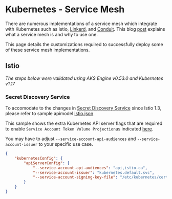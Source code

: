 # Kubernetes - Service Mesh

There are numerous implementations of a service mesh which integrate with Kubernetes such as Istio, [Linkerd](http://linkerd.io), and [Conduit](https://conduit.io/). This blog [post](https://medium.com/microservices-in-practice/service-mesh-for-microservices-2953109a3c9a) explains what a service mesh is and why to use one.

This page details the customizations required to successfully deploy some of these service mesh implementations.

## Istio

_The steps below were validated using AKS Engine v0.53.0 and Kubernetes v1.17_

### Secret Discovery Service

To accomodate to the changes in [Secret Discovery Service](https://istio.io/latest/blog/2019/trustworthy-jwt-sds/) since Istio 1.3,
please refer to sample apimodel [istio.json](./istio.json)

This sample shows the extra Kubernetes API server flags that are required to enable `Service Account Token Volume Projection`as indicated
[here](https://kubernetes.io/docs/tasks/configure-pod-container/configure-service-account/#service-account-token-volume-projection).

You may have to adjust `--service-account-api-audiences` and `--service-account-issuer` to your specific use case.

```json
{
    "kubernetesConfig": {
        "apiServerConfig": {
            "--service-account-api-audiences": "api,istio-ca",
            "--service-account-issuer": "kubernetes.default.svc",
            "--service-account-signing-key-file": "/etc/kubernetes/certs/apiserver.key"
        }
    }
}
```
